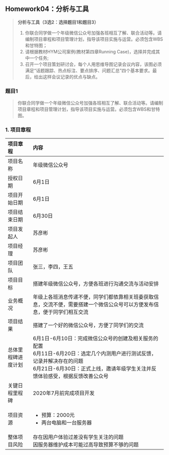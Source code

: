 ## Homework04：分析与工具
> **分析与工具（3选2：选择题目1和题目3）**
> 1. 你联合同学做一个年级微信公众号加强各班相互了解、联合活动等。请编制项目章程和项目管理计划，指导该项目实施与运营。必须包含WBS和甘特图；
> 2. 请根据教材HYM公司案例(教材第四章Running Case)，选择并完成其中一个任务;
> 3. 召开一个项目策划研讨会，每个人用思维导图记录会议内容，该图必须满足“话题跟踪、热点标注、要点排序、问题汇总”四个基本要求。最后，给出这样会议记录的优点与缺点。  


### 题目1
> 你联合同学做一个年级微信公众号加强各班相互了解、联合活动等。请编制项目章程和项目管理计划，指导该项目实施与运营。必须包含WBS和甘特图。

### 1. 项目章程
|项目章程|内容|
|:---|:---|
|项目名称|年级微信公众号|
|授权日期|6月1日|
|项目开始日期|6月1日|
|项目结束日期|6月30日|
|项目发起人|苏彦彬|
|项目经理|苏彦彬|
|项目团队|张三，李四，王五|
|项目目标|搭建年级微信公众号，方便各班进行沟通交流与活动安排|
|业务概况|年级上各班消息传递不便，同学们都依靠相关班委获取信息，交流不便，需要搭建一个微信公众号可以方便发布信息，便于同学们相互交流|
|项目结果|搭建了一个好的微信公众号，方便了同学们的交流|
|总体里程碑进度计划|6月1日-6月10日：完成微信公众号的创建及相关服务的配置<br/> 6月11日-6月20日：选定几个内测用户进行测试反馈，记录并解决存在的问题<br/> 6月21日-6月30日：正式上线，邀请年级学生关注并反馈体验感受，根据反馈改善公众号|
|关键日程里程碑|2020年7月前完成项目开发|
|项目资源|<ul><li>预算：2000元</li><li>两台电脑和一台服务器</li>|
|整体项目风险|存在因用户体验过差没有学生关注的问题<br/>因服务器维护成本可能过高导致预算不够的问题|

